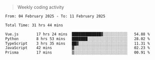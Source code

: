 > Weekly coding activity
<!--START_SECTION:waka-->

```txt
From: 04 February 2025 - To: 11 February 2025

Total Time: 31 hrs 44 mins

Vue.js        17 hrs 24 mins  █████████████▓░░░░░░░░░░░   54.88 %
Python        8 hrs 53 mins   ███████░░░░░░░░░░░░░░░░░░   28.02 %
TypeScript    3 hrs 35 mins   ██▓░░░░░░░░░░░░░░░░░░░░░░   11.31 %
JavaScript    42 mins         ▓░░░░░░░░░░░░░░░░░░░░░░░░   02.23 %
Prisma        17 mins         ▒░░░░░░░░░░░░░░░░░░░░░░░░   00.91 %
```

<!--END_SECTION:waka-->
